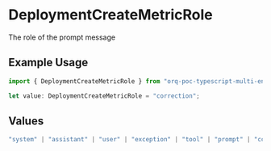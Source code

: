 # DeploymentCreateMetricRole

The role of the prompt message

## Example Usage

```typescript
import { DeploymentCreateMetricRole } from "orq-poc-typescript-multi-env-version/models/operations";

let value: DeploymentCreateMetricRole = "correction";
```

## Values

```typescript
"system" | "assistant" | "user" | "exception" | "tool" | "prompt" | "correction" | "expected_output"
```